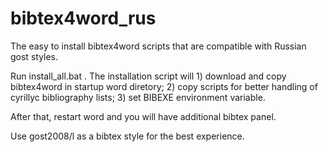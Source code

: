 # bibtex4word_rus
The easy to install bibtex4word scripts that are compatible with Russian gost styles.

Run install_all.bat <path to folder you want to install scripts>. The installation script will 1) download and copy bibtex4word in startup word diretory; 2) copy scripts for better handling of cyrillyc bibliography lists; 3) set BIBEXE environment variable.

After that, restart word and you will have additional bibtex panel. 

Use gost2008/l as a bibtex style for the best experience.
